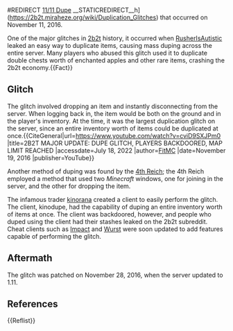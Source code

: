 #REDIRECT [11/11 Dupe](https://2b2t.miraheze.org/wiki/11%2F11_Dupe)
__STATICREDIRECT__h](https://2b2t.miraheze.org/wiki/Duplication_Glitches) that occurred on November 11, 2016.

One of the major glitches in [2b2t](https://2b2t.miraheze.org/wiki/2b2t) history, it occurred when [RusherIsAutistic](https://2b2t.miraheze.org/wiki/RusherIsAutistic) leaked an easy way to duplicate items, causing mass duping across the entire server. Many players who abused this glitch used it to duplicate double chests worth of enchanted apples and other rare items, crashing the 2b2t economy.{{Fact}}

## Glitch
The glitch involved dropping an item and instantly disconnecting from the server. When logging back in, the item would be both on the ground and in the player's inventory. At the time, it was the largest duplication glitch on the server, since an entire inventory worth of items could be duplicated at once.{{CiteGeneral|url=https://www.youtube.com/watch?v=cviD9SXJPm0 |title=2B2T MAJOR UPDATE: DUPE GLITCH, PLAYERS BACKDOORED, MAP LIMIT REACHED |accessdate=July 18, 2022 |author=[FitMC](https://2b2t.miraheze.org/wiki/FitMC) |date=November 19, 2016 |publisher=YouTube}}

Another method of duping was found by the [4th Reich](https://2b2t.miraheze.org/wiki/4th_Reich); the 4th Reich employed a method that used two *Minecraft* windows, one for joining in the server, and the other for dropping the item.

The infamous trader [kinorana](https://2b2t.miraheze.org/wiki/kinorana) created a client to easily perform the glitch. The client, kinodupe, had the capability of duping an entire inventory worth of items at once. The client was backdoored, however, and people who duped using the client had their stashes leaked on the 2b2t subreddit. Cheat clients such as [Impact](https://2b2t.miraheze.org/wiki/Cheat_Clients#Impact) and [Wurst](https://2b2t.miraheze.org/wiki/Cheat_Clients#Wurst) were soon updated to add features capable of performing the glitch.

## Aftermath
The glitch was patched on November 28, 2016, when the server updated to 1.11.

## References
{{Reflist}}